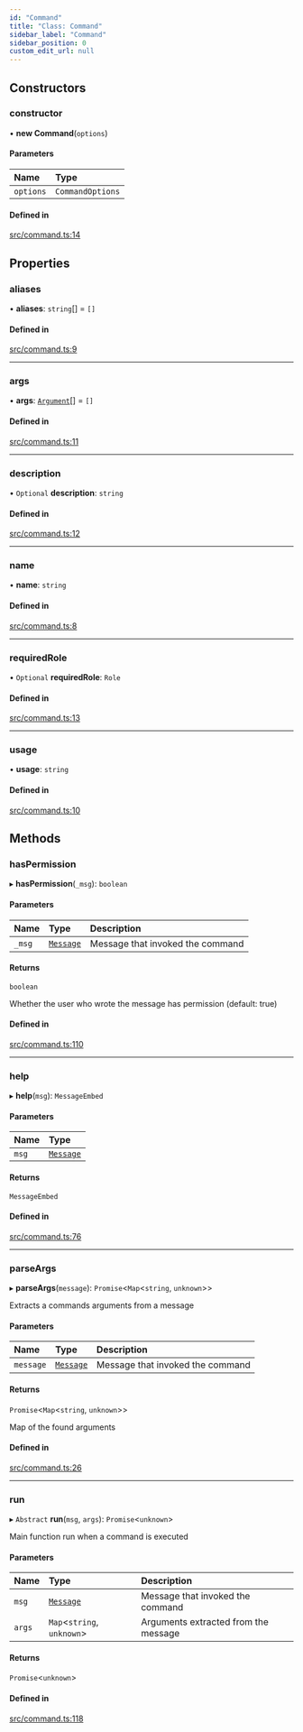 ```yaml
---
id: "Command"
title: "Class: Command"
sidebar_label: "Command"
sidebar_position: 0
custom_edit_url: null
---
```


## Constructors

### constructor

• **new Command**(`options`)

#### Parameters

| Name | Type |
| :------ | :------ |
| `options` | `CommandOptions` |

#### Defined in

[src/command.ts:14](https://github.com/matthewferderber/djs-cc/blob/672a2a0/src/command.ts#L14)

## Properties

### aliases

• **aliases**: `string`[] = `[]`

#### Defined in

[src/command.ts:9](https://github.com/matthewferderber/djs-cc/blob/672a2a0/src/command.ts#L9)

___

### args

• **args**: [`Argument`](Argument.md)[] = `[]`

#### Defined in

[src/command.ts:11](https://github.com/matthewferderber/djs-cc/blob/672a2a0/src/command.ts#L11)

___

### description

• `Optional` **description**: `string`

#### Defined in

[src/command.ts:12](https://github.com/matthewferderber/djs-cc/blob/672a2a0/src/command.ts#L12)

___

### name

• **name**: `string`

#### Defined in

[src/command.ts:8](https://github.com/matthewferderber/djs-cc/blob/672a2a0/src/command.ts#L8)

___

### requiredRole

• `Optional` **requiredRole**: `Role`

#### Defined in

[src/command.ts:13](https://github.com/matthewferderber/djs-cc/blob/672a2a0/src/command.ts#L13)

___

### usage

• **usage**: `string`

#### Defined in

[src/command.ts:10](https://github.com/matthewferderber/djs-cc/blob/672a2a0/src/command.ts#L10)

## Methods

### hasPermission

▸ **hasPermission**(`_msg`): `boolean`

#### Parameters

| Name | Type | Description |
| :------ | :------ | :------ |
| `_msg` | [`Message`](Message.md) | Message that invoked the command |

#### Returns

`boolean`

Whether the user who wrote the message has permission (default: true)

#### Defined in

[src/command.ts:110](https://github.com/matthewferderber/djs-cc/blob/672a2a0/src/command.ts#L110)

___

### help

▸ **help**(`msg`): `MessageEmbed`

#### Parameters

| Name | Type |
| :------ | :------ |
| `msg` | [`Message`](Message.md) |

#### Returns

`MessageEmbed`

#### Defined in

[src/command.ts:76](https://github.com/matthewferderber/djs-cc/blob/672a2a0/src/command.ts#L76)

___

### parseArgs

▸ **parseArgs**(`message`): `Promise`<`Map`<`string`, `unknown`\>\>

Extracts a commands arguments from a message

#### Parameters

| Name | Type | Description |
| :------ | :------ | :------ |
| `message` | [`Message`](Message.md) | Message that invoked the command |

#### Returns

`Promise`<`Map`<`string`, `unknown`\>\>

Map of the found arguments

#### Defined in

[src/command.ts:26](https://github.com/matthewferderber/djs-cc/blob/672a2a0/src/command.ts#L26)

___

### run

▸ `Abstract` **run**(`msg`, `args`): `Promise`<`unknown`\>

Main function run when a command is executed

#### Parameters

| Name | Type | Description |
| :------ | :------ | :------ |
| `msg` | [`Message`](Message.md) | Message that invoked the command |
| `args` | `Map`<`string`, `unknown`\> | Arguments extracted from the message |

#### Returns

`Promise`<`unknown`\>

#### Defined in

[src/command.ts:118](https://github.com/matthewferderber/djs-cc/blob/672a2a0/src/command.ts#L118)
